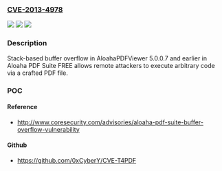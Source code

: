 ### [CVE-2013-4978](https://cve.mitre.org/cgi-bin/cvename.cgi?name=CVE-2013-4978)
![](https://img.shields.io/static/v1?label=Product&message=n%2Fa&color=blue)
![](https://img.shields.io/static/v1?label=Version&message=n%2Fa&color=blue)
![](https://img.shields.io/static/v1?label=Vulnerability&message=n%2Fa&color=brighgreen)

### Description

Stack-based buffer overflow in AloahaPDFViewer 5.0.0.7 and earlier in Aloaha PDF Suite FREE allows remote attackers to execute arbitrary code via a crafted PDF file.

### POC

#### Reference
- http://www.coresecurity.com/advisories/aloaha-pdf-suite-buffer-overflow-vulnerability

#### Github
- https://github.com/0xCyberY/CVE-T4PDF

